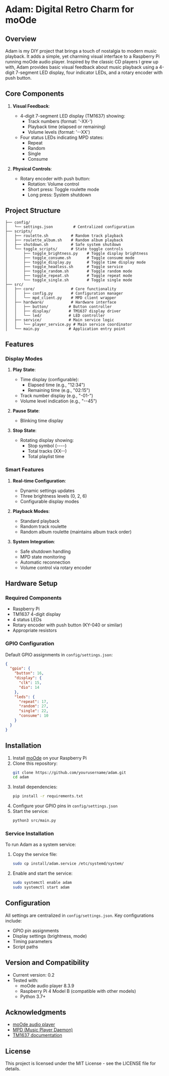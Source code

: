 # Adam: Digital Retro Charm for moOde

## Overview

Adam is my DIY project that brings a touch of nostalgia to modern music playback. It adds a simple, yet charming visual interface to a Raspberry Pi running moOde audio player. Inspired by the classic CD players I grew up with, Adam provides basic visual feedback about music playback using a 4-digit 7-segment LED display, four indicator LEDs, and a rotary encoder with push button.

## Core Components

1. **Visual Feedback**:
   - 4-digit 7-segment LED display (TM1637) showing:
     - Track numbers (format: '-XX-')
     - Playback time (elapsed or remaining)
     - Volume levels (format: '--XX')
   - Four status LEDs indicating MPD states:
     - Repeat
     - Random
     - Single
     - Consume

2. **Physical Controls**:
   - Rotary encoder with push button:
     - Rotation: Volume control
     - Short press: Toggle roulette mode
     - Long press: System shutdown

## Project Structure

```
├── config/
│   └── settings.json         # Centralized configuration
├── scripts/
│   ├── roulette.sh          # Random track playback
│   ├── roulette_album.sh    # Random album playback
│   ├── shutdown.sh          # Safe system shutdown
│   └── toggle_scripts/      # State toggle controls
│       ├── toggle_brightness.py    # Toggle display brightness
│       ├── toggle_consume.sh       # Toggle consume mode
│       ├── toggle_display.py       # Toggle time display mode
│       ├── toggle_headless.sh      # Toggle service
│       ├── toggle_random.sh        # Toggle random mode
│       ├── toggle_repeat.sh        # Toggle repeat mode
│       └── toggle_single.sh        # Toggle single mode
├── src/
│   ├── core/                # Core functionality
│   │   ├── config.py        # Configuration manager
│   │   └── mpd_client.py    # MPD client wrapper
│   ├── hardware/            # Hardware interface
│   │   ├── button/         # Button controller
│   │   ├── display/        # TM1637 display driver
│   │   └── led/            # LED controller
│   ├── service/            # Main service logic
│   │   └── player_service.py # Main service coordinator
│   └── main.py             # Application entry point
```

## Features

### Display Modes

1. **Play State**: 
   - Time display (configurable):
     - Elapsed time (e.g., "12:34")
     - Remaining time (e.g., "02:15")
   - Track number display (e.g., "-01-")
   - Volume level indication (e.g., "--45")

2. **Pause State**:
   - Blinking time display

3. **Stop State**:
   - Rotating display showing:
     - Stop symbol (----)
     - Total tracks (XX--)
     - Total playlist time

### Smart Features

1. **Real-time Configuration**:
   - Dynamic settings updates
   - Three brightness levels (0, 2, 6)
   - Configurable display modes

2. **Playback Modes**:
   - Standard playback
   - Random track roulette
   - Random album roulette (maintains album track order)

3. **System Integration**:
   - Safe shutdown handling
   - MPD state monitoring
   - Automatic reconnection
   - Volume control via rotary encoder

## Hardware Setup

### Required Components
- Raspberry Pi
- TM1637 4-digit display
- 4 status LEDs
- Rotary encoder with push button (KY-040 or similar)
- Appropriate resistors

### GPIO Configuration
Default GPIO assignments in `config/settings.json`:
```json
{
  "gpio": {
    "button": 16,
    "display": {
      "clk": 15,
      "dio": 14
    },
    "leds": {
      "repeat": 17,
      "random": 27,
      "single": 22,
      "consume": 10
    }
  }
}
```

## Installation

1. Install [moOde](https://moodeaudio.org/) on your Raspberry Pi
2. Clone this repository:
   ```bash
   git clone https://github.com/yourusername/adam.git
   cd adam
   ```
3. Install dependencies:
   ```bash
   pip install -r requirements.txt
   ```
4. Configure your GPIO pins in `config/settings.json`
5. Start the service:
   ```bash
   python3 src/main.py
   ```

### Service Installation

To run Adam as a system service:

1. Copy the service file:
   ```bash
   sudo cp install/adam.service /etc/systemd/system/
   ```
2. Enable and start the service:
   ```bash
   sudo systemctl enable adam
   sudo systemctl start adam
   ```

## Configuration

All settings are centralized in `config/settings.json`. Key configurations include:

- GPIO pin assignments
- Display settings (brightness, mode)
- Timing parameters
- Script paths

## Version and Compatibility

- Current version: 0.2
- Tested with:
  - moOde audio player 8.3.9
  - Raspberry Pi 4 Model B (compatible with other models)
  - Python 3.7+

## Acknowledgments

- [moOde audio player](https://moodeaudio.org/)
- [MPD (Music Player Daemon)](https://www.musicpd.org/)
- [TM1637 documentation](https://www.makerguides.com/wp-content/uploads/2019/08/TM1637-Datasheet.pdf)

## License

This project is licensed under the MIT License - see the LICENSE file for details.
